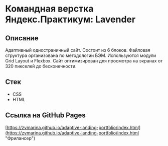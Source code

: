 # Командная верстка Яндекс.Практикум: Lavender

## Описание

Адаптивный одностраничный сайт. Состоит из 6 блоков. Файловая структура организована по методологии БЭМ. Используются модули Grid Layout и Flexbox. Сайт оптимизирован для просмотра на экранах от 320 пикселей до бесконечности.

## Стек

* CSS
* HTML

## Ссылка на GitHub Pages
[https://zvmarina.github.io/adaptive-landing-portfolio/index.html](https://zvmarina.github.io/adaptive-landing-portfolio/index.html "Фрилансер")
